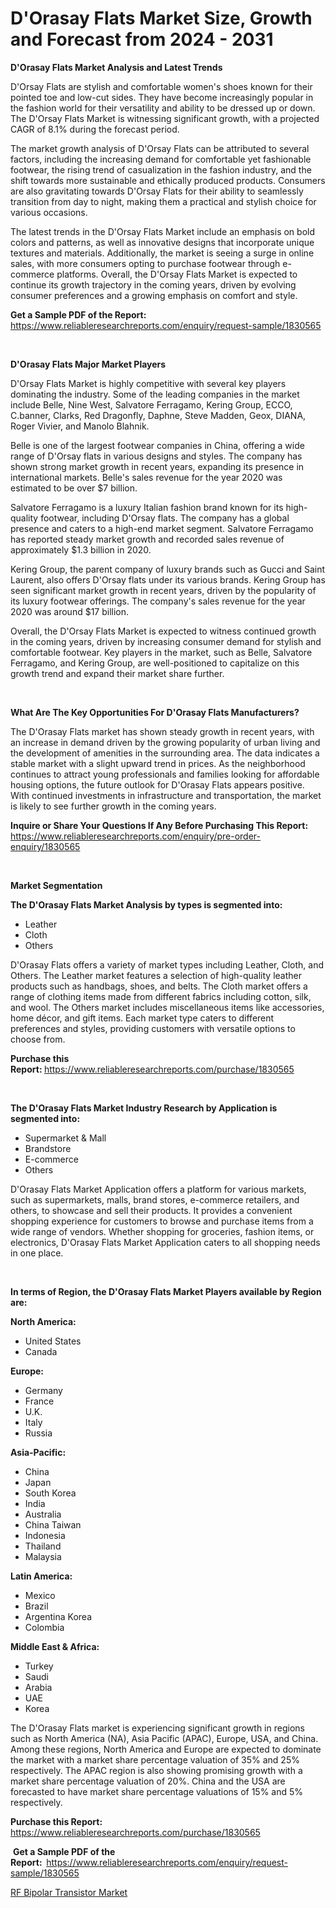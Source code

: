 <p><h1>D'Orasay Flats Market Size, Growth and Forecast from 2024 - 2031</h1></p><p><strong>D'Orasay Flats Market Analysis and Latest Trends</strong></p>
<p><p>D'Orsay Flats are stylish and comfortable women's shoes known for their pointed toe and low-cut sides. They have become increasingly popular in the fashion world for their versatility and ability to be dressed up or down. The D'Orsay Flats Market is witnessing significant growth, with a projected CAGR of 8.1% during the forecast period.</p><p>The market growth analysis of D'Orsay Flats can be attributed to several factors, including the increasing demand for comfortable yet fashionable footwear, the rising trend of casualization in the fashion industry, and the shift towards more sustainable and ethically produced products. Consumers are also gravitating towards D'Orsay Flats for their ability to seamlessly transition from day to night, making them a practical and stylish choice for various occasions.</p><p>The latest trends in the D'Orsay Flats Market include an emphasis on bold colors and patterns, as well as innovative designs that incorporate unique textures and materials. Additionally, the market is seeing a surge in online sales, with more consumers opting to purchase footwear through e-commerce platforms. Overall, the D'Orsay Flats Market is expected to continue its growth trajectory in the coming years, driven by evolving consumer preferences and a growing emphasis on comfort and style.</p></p>
<p><strong>Get a Sample PDF of the Report:&nbsp;</strong> <a href="https://www.reliableresearchreports.com/enquiry/request-sample/1830565">https://www.reliableresearchreports.com/enquiry/request-sample/1830565</a></p>
<p>&nbsp;</p>
<p><strong>D'Orasay Flats Major Market Players</strong></p>
<p><p>D'Orsay Flats Market is highly competitive with several key players dominating the industry. Some of the leading companies in the market include Belle, Nine West, Salvatore Ferragamo, Kering Group, ECCO, C.banner, Clarks, Red Dragonfly, Daphne, Steve Madden, Geox, DIANA, Roger Vivier, and Manolo Blahnik.</p><p>Belle is one of the largest footwear companies in China, offering a wide range of D'Orsay flats in various designs and styles. The company has shown strong market growth in recent years, expanding its presence in international markets. Belle's sales revenue for the year 2020 was estimated to be over $7 billion.</p><p>Salvatore Ferragamo is a luxury Italian fashion brand known for its high-quality footwear, including D'Orsay flats. The company has a global presence and caters to a high-end market segment. Salvatore Ferragamo has reported steady market growth and recorded sales revenue of approximately $1.3 billion in 2020.</p><p>Kering Group, the parent company of luxury brands such as Gucci and Saint Laurent, also offers D'Orsay flats under its various brands. Kering Group has seen significant market growth in recent years, driven by the popularity of its luxury footwear offerings. The company's sales revenue for the year 2020 was around $17 billion.</p><p>Overall, the D'Orsay Flats Market is expected to witness continued growth in the coming years, driven by increasing consumer demand for stylish and comfortable footwear. Key players in the market, such as Belle, Salvatore Ferragamo, and Kering Group, are well-positioned to capitalize on this growth trend and expand their market share further.</p></p>
<p>&nbsp;</p>
<p><strong>What Are The Key Opportunities For D'Orasay Flats Manufacturers?</strong></p>
<p><p>The D'Orasay Flats market has shown steady growth in recent years, with an increase in demand driven by the growing popularity of urban living and the development of amenities in the surrounding area. The data indicates a stable market with a slight upward trend in prices. As the neighborhood continues to attract young professionals and families looking for affordable housing options, the future outlook for D'Orasay Flats appears positive. With continued investments in infrastructure and transportation, the market is likely to see further growth in the coming years.</p></p>
<p><strong>Inquire or Share Your Questions If Any Before Purchasing This Report:</strong> <a href="https://www.reliableresearchreports.com/enquiry/pre-order-enquiry/1830565">https://www.reliableresearchreports.com/enquiry/pre-order-enquiry/1830565</a></p>
<p>&nbsp;</p>
<p><strong>Market Segmentation</strong></p>
<p><strong>The D'Orasay Flats Market Analysis by types is segmented into:</strong></p>
<p><ul><li>Leather</li><li>Cloth</li><li>Others</li></ul></p>
<p><p>D'Orasay Flats offers a variety of market types including Leather, Cloth, and Others. The Leather market features a selection of high-quality leather products such as handbags, shoes, and belts. The Cloth market offers a range of clothing items made from different fabrics including cotton, silk, and wool. The Others market includes miscellaneous items like accessories, home décor, and gift items. Each market type caters to different preferences and styles, providing customers with versatile options to choose from.</p></p>
<p><strong>Purchase this Report:&nbsp;</strong><a href="https://www.reliableresearchreports.com/purchase/1830565">https://www.reliableresearchreports.com/purchase/1830565</a></p>
<p>&nbsp;</p>
<p><strong>The D'Orasay Flats Market Industry Research by Application is segmented into:</strong></p>
<p><ul><li>Supermarket & Mall</li><li>Brandstore</li><li>E-commerce</li><li>Others</li></ul></p>
<p><p>D'Orasay Flats Market Application offers a platform for various markets, such as supermarkets, malls, brand stores, e-commerce retailers, and others, to showcase and sell their products. It provides a convenient shopping experience for customers to browse and purchase items from a wide range of vendors. Whether shopping for groceries, fashion items, or electronics, D'Orasay Flats Market Application caters to all shopping needs in one place.</p></p>
<p>&nbsp;</p>
<p><strong>In terms of Region, the D'Orasay Flats Market Players available by Region are:</strong></p>
<p>
    <p> <strong> North America: </strong>
        <ul>
            <li>United States</li>
            <li>Canada</li>
        </ul>
        </p> 
    <p> <strong> Europe: </strong>
        <ul>
            <li>Germany</li>
            <li>France</li>
            <li>U.K.</li>
            <li>Italy</li>
            <li>Russia</li>
        </ul>
        </p> 
    <p> <strong> Asia-Pacific: </strong>
        <ul>
            <li>China</li>
            <li>Japan</li>
            <li>South Korea</li>
            <li>India</li>
            <li>Australia</li>
            <li>China Taiwan</li>
            <li>Indonesia</li>
            <li>Thailand</li>
            <li>Malaysia</li>
        </ul>
        </p> 
    <p> <strong> Latin America: </strong>
        <ul>
            <li>Mexico</li>
            <li>Brazil</li>
            <li>Argentina Korea</li>
            <li>Colombia</li>
        </ul>
        </p> 
    <p> <strong> Middle East & Africa: </strong>
        <ul>
            <li>Turkey</li>
            <li>Saudi</li>
            <li>Arabia</li>
            <li>UAE</li>
            <li>Korea</li>
        </ul>
    </p>
    </p>
<p><p>The D'Orasay Flats market is experiencing significant growth in regions such as North America (NA), Asia Pacific (APAC), Europe, USA, and China. Among these regions, North America and Europe are expected to dominate the market with a market share percentage valuation of 35% and 25% respectively. The APAC region is also showing promising growth with a market share percentage valuation of 20%. China and the USA are forecasted to have market share percentage valuations of 15% and 5% respectively.</p></p>
<p><strong>Purchase this Report: </strong><a href="https://www.reliableresearchreports.com/purchase/1830565">https://www.reliableresearchreports.com/purchase/1830565</a></p>
<p>&nbsp;<strong>Get a Sample PDF of the Report:&nbsp;&nbsp;</strong><a href="https://www.reliableresearchreports.com/enquiry/request-sample/1830565">https://www.reliableresearchreports.com/enquiry/request-sample/1830565</a></p>
<p><strong></strong></p>
<p><p><a href="https://medium.com/@avacampbell767/rf-bipolar-transistor-market-competitive-analysis-market-trends-and-forecast-to-2031-eb5f8ba50339">RF Bipolar Transistor Market</a></p></p>